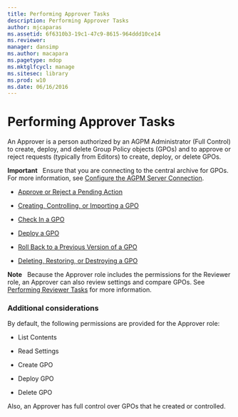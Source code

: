 ```yaml
---
title: Performing Approver Tasks
description: Performing Approver Tasks
author: mjcaparas
ms.assetid: 6f6310b3-19c1-47c9-8615-964ddd10ce14
ms.reviewer: 
manager: dansimp
ms.author: macapara
ms.pagetype: mdop
ms.mktglfcycl: manage
ms.sitesec: library
ms.prod: w10
ms.date: 06/16/2016
---
```



# Performing Approver Tasks


An Approver is a person authorized by an AGPM Administrator (Full Control) to create, deploy, and delete Group Policy objects (GPOs) and to approve or reject requests (typically from Editors) to create, deploy, or delete GPOs.

**Important**  
Ensure that you are connecting to the central archive for GPOs. For more information, see [Configure the AGPM Server Connection](configure-the-agpm-server-connection-reviewer.md).

 

-   [Approve or Reject a Pending Action](approve-or-reject-a-pending-action.md)

-   [Creating, Controlling, or Importing a GPO](creating-controlling-or-importing-a-gpo-approver.md)

-   [Check In a GPO](check-in-a-gpo-approver.md)

-   [Deploy a GPO](deploy-a-gpo.md)

-   [Roll Back to a Previous Version of a GPO](roll-back-to-a-previous-version-of-a-gpo.md)

-   [Deleting, Restoring, or Destroying a GPO](deleting-restoring-or-destroying-a-gpo.md)

**Note**  
Because the Approver role includes the permissions for the Reviewer role, an Approver can also review settings and compare GPOs. See [Performing Reviewer Tasks](performing-reviewer-tasks.md) for more information.

 

### Additional considerations

By default, the following permissions are provided for the Approver role:

-   List Contents

-   Read Settings

-   Create GPO

-   Deploy GPO

-   Delete GPO

Also, an Approver has full control over GPOs that he created or controlled.

 

 





